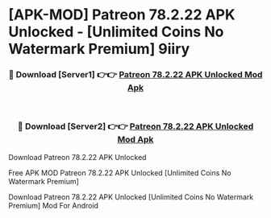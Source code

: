 # [APK-MOD] Patreon 78.2.22 APK Unlocked - [Unlimited Coins No Watermark Premium] 9iiry



<div align="center">
<h3>🔴 Download [Server1] 👉👉 <a href="https://momento.my/?title=Patreon_78.2.22_APK_Unlocked">Patreon 78.2.22 APK Unlocked Mod Apk</a></h3><br>

<h3>🔴 Download [Server2] 👉👉 <a href="https://momento.my/?title=Patreon_78.2.22_APK_Unlocked">Patreon 78.2.22 APK Unlocked Mod Apk</a></h3>
</div>



Download Patreon 78.2.22 APK Unlocked 

Free APK MOD Patreon 78.2.22 APK Unlocked [Unlimited Coins No Watermark Premium]

Download Patreon 78.2.22 APK Unlocked [Unlimited Coins No Watermark Premium] Mod For Android
